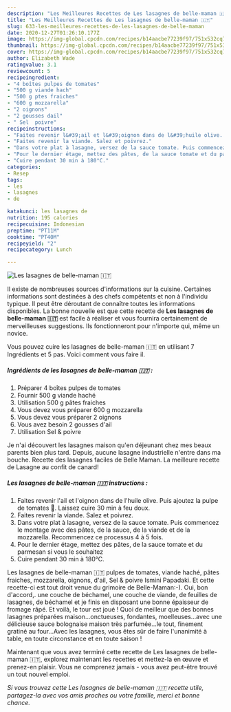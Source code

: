 ```yaml
---
description: "Les Meilleures Recettes de Les lasagnes de belle-maman 🇮🇹"
title: "Les Meilleures Recettes de Les lasagnes de belle-maman 🇮🇹"
slug: 633-les-meilleures-recettes-de-les-lasagnes-de-belle-maman
date: 2020-12-27T01:26:10.177Z
image: https://img-global.cpcdn.com/recipes/b14aacbe77239f97/751x532cq70/les-lasagnes-de-belle-maman-🇮🇹-photo-principale-de-la-recette.jpg
thumbnail: https://img-global.cpcdn.com/recipes/b14aacbe77239f97/751x532cq70/les-lasagnes-de-belle-maman-🇮🇹-photo-principale-de-la-recette.jpg
cover: https://img-global.cpcdn.com/recipes/b14aacbe77239f97/751x532cq70/les-lasagnes-de-belle-maman-🇮🇹-photo-principale-de-la-recette.jpg
author: Elizabeth Wade
ratingvalue: 3.1
reviewcount: 5
recipeingredient:
- "4 boîtes pulpes de tomates"
- "500 g viande hach"
- "500 g ptes fraiches"
- "600 g mozzarella"
- "2 oignons"
- "2 gousses dail"
- " Sel  poivre"
recipeinstructions:
- "Faites revenir l&#39;ail et l&#39;oignon dans de l&#39;huile olive. Puis ajoutez la pulpe de tomates 🍅. Laissez cuire 30 min à feu doux."
- "Faites revenir la viande. Salez et poivrez."
- "Dans votre plat à lasagne, versez de la sauce tomate. Puis commencez le montage avec des pâtes, de la sauce, de la viande et de la mozzarella. Recommencez ce processus 4 à 5 fois."
- "Pour le dernier étage, mettez des pâtes, de la sauce tomate et du parmesan si vous le souhaitez"
- "Cuire pendant 30 min à 180°C."
categories:
- Resep
tags:
- les
- lasagnes
- de

katakunci: les lasagnes de 
nutrition: 195 calories
recipecuisine: Indonesian
preptime: "PT11M"
cooktime: "PT40M"
recipeyield: "2"
recipecategory: Lunch

---
```



![Les lasagnes de belle-maman 🇮🇹](https://img-global.cpcdn.com/recipes/b14aacbe77239f97/751x532cq70/les-lasagnes-de-belle-maman-🇮🇹-photo-principale-de-la-recette.jpg)

Il existe de nombreuses sources d'informations sur la cuisine. Certaines informations sont destinées à des chefs compétents et non à l'individu typique. Il peut être déroutant de connaître toutes les informations disponibles. La bonne nouvelle est que cette recette de <strong> Les lasagnes de belle-maman 🇮🇹 </strong> est facile à réaliser et vous fournira certainement de merveilleuses suggestions. Ils fonctionneront pour n'importe qui, même un novice.

<!--inarticleads1-->

Vous pouvez cuire les lasagnes de belle-maman 🇮🇹 en utilisant 7 Ingrédients et 5 pas. Voici comment vous faire il.

##### Ingrédients de les lasagnes de belle-maman 🇮🇹 :

1. Préparer 4 boîtes pulpes de tomates
1. Fournir 500 g viande haché
1. Utilisation 500 g pâtes fraiches
1. Vous devez vous préparer 600 g mozzarella
1. Vous devez vous préparer 2 oignons
1. Vous avez besoin 2 gousses d&#39;ail
1. Utilisation  Sel &amp; poivre


Je n&#39;ai découvert les lasagnes maison qu&#39;en déjeunant chez mes beaux parents bien plus tard. Depuis, aucune lasagne industrielle n&#39;entre dans ma bouche. Recette des lasagnes faciles de Belle Maman. La meilleure recette de Lasagne au confit de canard! 

<!--inarticleads2-->

##### Les lasagnes de belle-maman 🇮🇹 instructions :

1. Faites revenir l&#39;ail et l&#39;oignon dans de l&#39;huile olive. Puis ajoutez la pulpe de tomates 🍅. Laissez cuire 30 min à feu doux.
1. Faites revenir la viande. Salez et poivrez.
1. Dans votre plat à lasagne, versez de la sauce tomate. Puis commencez le montage avec des pâtes, de la sauce, de la viande et de la mozzarella. Recommencez ce processus 4 à 5 fois.
1. Pour le dernier étage, mettez des pâtes, de la sauce tomate et du parmesan si vous le souhaitez
1. Cuire pendant 30 min à 180°C.


Les lasagnes de belle-maman 🇮🇹 pulpes de tomates, viande haché, pâtes fraiches, mozzarella, oignons, d&#39;ail, Sel &amp; poivre Ismini Papadaki. Et cette recette-ci est tout droit venue du grimoire de Belle-Maman:-). Oui, bon d&#39;accord,. une couche de béchamel, une couche de viande, de feuilles de lasagnes, de béchamel et je finis en disposant une bonne épaisseur de fromage râpé. Et voilà, le tour est joué ! Quoi de meilleur que des bonnes lasagnes préparées maison…onctueuses, fondantes, moelleuses…avec une délicieuse sauce bolognaise maison très parfumée…le tout, finement gratiné au four…Avec les lasagnes, vous êtes sûr de faire l&#39;unanimité à table, en toute circonstance et en toute saison ! 

<!--inarticleads1-->

<p>
Maintenant que vous avez terminé cette recette de Les lasagnes de belle-maman 🇮🇹, explorez maintenant les recettes et mettez-la en œuvre et prenez-en plaisir. Vous ne comprenez jamais - vous avez peut-être trouvé un tout nouvel emploi.
</p>

<p>
<i>Si vous trouvez cette Les lasagnes de belle-maman 🇮🇹 recette utile, partagez-la avec vos amis proches ou votre famille, merci et bonne chance.</i>
</p>

